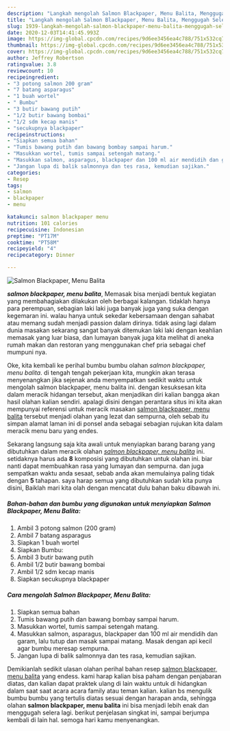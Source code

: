 ```yaml
---
description: "Langkah mengolah Salmon Blackpaper, Menu Balita, Menggugah Selera"
title: "Langkah mengolah Salmon Blackpaper, Menu Balita, Menggugah Selera"
slug: 1939-langkah-mengolah-salmon-blackpaper-menu-balita-menggugah-selera
date: 2020-12-03T14:41:45.993Z
image: https://img-global.cpcdn.com/recipes/9d6ee3456ea4c788/751x532cq70/salmon-blackpaper-menu-balita-foto-resep-utama.jpg
thumbnail: https://img-global.cpcdn.com/recipes/9d6ee3456ea4c788/751x532cq70/salmon-blackpaper-menu-balita-foto-resep-utama.jpg
cover: https://img-global.cpcdn.com/recipes/9d6ee3456ea4c788/751x532cq70/salmon-blackpaper-menu-balita-foto-resep-utama.jpg
author: Jeffrey Robertson
ratingvalue: 3.8
reviewcount: 10
recipeingredient:
- "3 potong salmon 200 gram"
- "7 batang asparagus"
- "1 buah wortel"
- " Bumbu"
- "3 butir bawang putih"
- "1/2 butir bawang bombai"
- "1/2 sdm kecap manis"
- "secukupnya blackpaper"
recipeinstructions:
- "Siapkan semua bahan"
- "Tumis bawang putih dan bawang bombay sampai harum."
- "Masukkan wortel, tumis sampai setengah matang."
- "Masukkan salmon, asparagus, blackpaper dan 100 ml air mendidih dan garam, lalu tutup dan masak sampai matang. Masak dengan api kecil agar bumbu meresap sempurna."
- "Jangan lupa di balik salmonnya dan tes rasa, kemudian sajikan."
categories:
- Resep
tags:
- salmon
- blackpaper
- menu

katakunci: salmon blackpaper menu 
nutrition: 101 calories
recipecuisine: Indonesian
preptime: "PT17M"
cooktime: "PT58M"
recipeyield: "4"
recipecategory: Dinner

---
```



![Salmon Blackpaper, Menu Balita](https://img-global.cpcdn.com/recipes/9d6ee3456ea4c788/751x532cq70/salmon-blackpaper-menu-balita-foto-resep-utama.jpg)

<b><i>salmon blackpaper, menu balita</i></b>, Memasak bisa menjadi bentuk kegiatan yang membahagiakan dilakukan oleh berbagai kalangan. tidaklah hanya para perempuan, sebagian laki laki juga banyak juga yang suka dengan kegemaran ini. walau hanya untuk sekedar kebersamaan dengan sahabat atau memang sudah menjadi passion dalam dirinya. tidak asing lagi dalam dunia masakan sekarang sangat banyak ditemukan laki laki dengan keahlian memasak yang luar biasa, dan lumayan banyak juga kita melihat di aneka rumah makan dan restoran yang menggunakan chef pria sebagai chef mumpuni nya.

Oke, kita kembali ke perihal bumbu bumbu olahan <i>salmon blackpaper, menu balita</i>. di tengah tengah pekerjaan kita, mungkin akan terasa menyenangkan jika sejenak anda menyempatkan sedikit waktu untuk mengolah salmon blackpaper, menu balita ini. dengan kesuksesan kita dalam meracik hidangan tersebut, akan menjadikan diri kalian bangga akan hasil olahan kalian sendiri. apalagi disini dengan perantara situs ini kita akan mempunyai referensi untuk meracik masakan <u>salmon blackpaper, menu balita</u> tersebut menjadi olahan yang lezat dan sempurna, oleh sebab itu simpan alamat laman ini di ponsel anda sebagai sebagian rujukan kita dalam meracik menu baru yang endes.




Sekarang langsung saja kita awali untuk menyiapkan barang barang yang dibutuhkan dalam meracik olahan <u><i>salmon blackpaper, menu balita</i></u> ini. setidaknya harus ada <b>8</b> komposisi yang dibutuhkan untuk olahan ini. biar nanti dapat membuahkan rasa yang lumayan dan sempurna. dan juga sempatkan waktu anda sesaat, sebab anda akan memulainya paling tidak dengan <b>5</b> tahapan. saya harap semua yang dibutuhkan sudah kita punya disini, Baiklah mari kita olah dengan mencatat dulu bahan baku dibawah ini.

<!--inarticleads1-->

##### Bahan-bahan dan bumbu yang digunakan untuk menyiapkan Salmon Blackpaper, Menu Balita:

1. Ambil 3 potong salmon (200 gram)
1. Ambil 7 batang asparagus
1. Siapkan 1 buah wortel
1. Siapkan  Bumbu:
1. Ambil 3 butir bawang putih
1. Ambil 1/2 butir bawang bombai
1. Ambil 1/2 sdm kecap manis
1. Siapkan secukupnya blackpaper




<!--inarticleads2-->

##### Cara mengolah Salmon Blackpaper, Menu Balita:

1. Siapkan semua bahan
1. Tumis bawang putih dan bawang bombay sampai harum.
1. Masukkan wortel, tumis sampai setengah matang.
1. Masukkan salmon, asparagus, blackpaper dan 100 ml air mendidih dan garam, lalu tutup dan masak sampai matang. Masak dengan api kecil agar bumbu meresap sempurna.
1. Jangan lupa di balik salmonnya dan tes rasa, kemudian sajikan.




Demikianlah sedikit ulasan olahan perihal bahan resep <u>salmon blackpaper, menu balita</u> yang endess. kami harap kalian bisa paham dengan penjabaran diatas, dan kalian dapat praktek ulang di lain waktu untuk di hidangkan dalam saat saat acara acara family atau teman kalian. kalian bs mengulik bumbu bumbu yang tertulis diatas sesuai dengan harapan anda, sehingga olahan <b>salmon blackpaper, menu balita</b> ini bisa menjadi lebih enak dan menggugah selera lagi. berikut penjelasan singkat ini, sampai berjumpa kembali di lain hal. semoga hari kamu menyenangkan.
